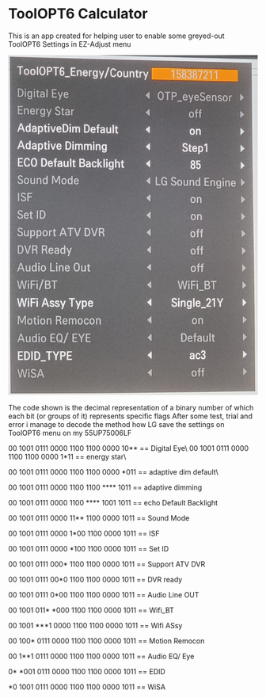 # ToolOPT6 Calculator

This is an app created for helping user to enable some greyed-out ToolOPT6 Settings in EZ-Adjust menu





![alt text](https://github.com/ca0ss/ToolOPT6-Calculator/blob/master/ToolOPT6%20Menu.jpg)

The code shown is the decimal representation of a binary number of which each bit (or groups of it) represents specific flags
After some test, trial and error i manage to decode the method how LG save the settings on ToolOPT6 menu on my 55UP75006LF

00 1001 0111 0000 1100 1100 0000 10** == Digital Eye\\
00 1001 0111 0000 1100 1100 0000 1*11 == energy star\\

00 1001 0111 0000 1100 1100 0000 *011 == adaptive dim default\\

00 1001 0111 0000 1100 1100 **** 1011 == adaptive dimming

00 1001 0111 0000 1100 **** 1001 1011 == echo Default Backlight

00 1001 0111 0000 11** 1100 0000 1011 == Sound Mode

00 1001 0111 0000 1*00 1100 0000 1011 == ISF

00 1001 0111 0000 *100 1100 0000 1011 == Set ID

00 1001 0111 000* 1100 1100 0000 1011 == Support ATV DVR

00 1001 0111 00*0 1100 1100 0000 1011 == DVR ready

00 1001 0111 0*00 1100 1100 0000 1011 == Audio Line OUT

00 1001 011* *000 1100 1100 0000 1011 == Wifi_BT

00 1001 ***1 0000 1100 1100 0000 1011 == Wifi ASsy

00 100* 0111 0000 1100 1100 0000 1011 == Motion Remocon

00 1**1 0111 0000 1100 1100 0000 1011 == Audio EQ/ Eye

0* *001 0111 0000 1100 1100 0000 1011 == EDID

*0 1001 0111 0000 1100 1100 0000 1011 == WiSA
